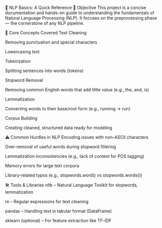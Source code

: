 📘 NLP Basics: A Quick Reference
🎯 Objective
This project is a concise documentation and hands-on guide to understanding the fundamentals of Natural Language Processing (NLP). It focuses on the preprocessing phase — the cornerstone of any NLP pipeline.

🧹 Core Concepts Covered
Text Cleaning

Removing punctuation and special characters

Lowercasing text

Tokenization

Splitting sentences into words (tokens)

Stopword Removal

Removing common English words that add little value (e.g., the, and, is)

Lemmatization

Converting words to their base/root form (e.g., running → run)

Corpus Building

Creating cleaned, structured data ready for modeling

⚠️ Common Hurdles in NLP
Encoding issues with non-ASCII characters

Over-removal of useful words during stopword filtering

Lemmatization inconsistencies (e.g., lack of context for POS tagging)

Memory errors for large text corpora

Library-related typos (e.g., stopwords.word() vs stopwords.words())

🛠 Tools & Libraries
nltk – Natural Language Toolkit for stopwords, lemmatization

re – Regular expressions for text cleaning

pandas – Handling text in tabular format (DataFrame)

sklearn (optional) – For feature extraction like TF-IDF